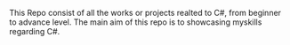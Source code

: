 This Repo consist of all the works or projects realted to C#, from beginner to advance level.
The main aim of this repo is to showcasing myskills regarding C#.
